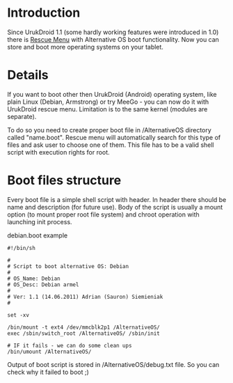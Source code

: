 # Introduction #

Since UrukDroid 1.1 (some hardly working features were introduced in 1.0) there is [Rescue Menu](RescueMenu.md) with Alternative OS boot functionality. Now you can store and boot more operating systems on your tablet.


# Details #

If you want to boot other then UrukDroid (Android) operating system, like plain Linux (Debian, Armstrong) or try MeeGo - you can now do it with UrukDroid rescue menu. Limitation is to the same kernel (modules are separate).

To do so you need to create proper boot file in /AlternativeOS directory called "name.boot". Rescue menu will automatically search for this type of files and ask user to choose one of them.
This file has to be a valid shell script with execution rights for root.

# Boot files structure #

Every boot file is a simple shell script with header. In header there should be name and description (for future use).
Body of the script is usually a mount option (to mount proper root file system) and chroot operation with launching init process.

debian.boot example
```
#!/bin/sh

#
# Script to boot alternative OS: Debian
#
# OS_Name: Debian
# OS_Desc: Debian armel
#
# Ver: 1.1 (14.06.2011) Adrian (Sauron) Siemieniak
#

set -xv

/bin/mount -t ext4 /dev/mmcblk2p1 /AlternativeOS/
exec /sbin/switch_root /AlternativeOS/ /sbin/init

# IF it fails - we can do some clean ups
/bin/umount /AlternativeOS/
```

Output of boot script is stored in /AlternativeOS/debug.txt file. So you can check why it failed to boot ;)
